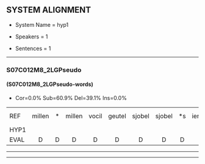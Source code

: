 
## SYSTEM ALIGNMENT

- System Name = hyp1

- Speakers = 1

- Sentences = 1

---

### S07C012M8_2LGPseudo

#### (S07C012M8_2LGPseudo-words)

- Cor=0.0%	Sub=60.9%	Del=39.1%	Ins=0.0%

|  |  |  |  |  |  |  |  |  |  |  |  |  |  |  |  |  |  |  |  |  |  |  |  |  |  |  |  |  |  |  |  |  |  |  |  |  |  |  |  |  |  |  |  |  |  |  |  |  |  |  |  |  |  |  |  |  |  |  |  |  |  |  |  |  |  |  |  |  |  |
|:--- |:---:|:---:|:---:|:---:|:---:|:---:|:---:|:---:|:---:|:---:|:---:|:---:|:---:|:---:|:---:|:---:|:---:|:---:|:---:|:---:|:---:|:---:|:---:|:---:|:---:|:---:|:---:|:---:|:---:|:---:|:---:|:---:|:---:|:---:|:---:|:---:|:---:|:---:|:---:|:---:|:---:|:---:|:---:|:---:|:---:|:---:|:---:|:---:|:---:|:---:|:---:|:---:|:---:|:---:|:---:|:---:|:---:|:---:|:---:|:---:|:---:|:---:|:---:|:---:|:---:|:---:|:---:|:---:|:---:|
| REF | millen | * | millen | vocil | geutel | sjobel | sjobel | *s | ierpieuw | *s | walaan*(walen) | erke | haweel*(houweel) | saarweng | * | *s | *(gefietst) | eemde | eemde | *s | bepoud | orstalk | *s | veten*(vetten) | gefouw | *s | vurpaand | nizung | * | * | fiewon | kneurem | kneurem | vawaai | * | * | strellen | *s | *(stellen) | *s | zwieten | *s | foetbans | oonste | muider*(meubel) | grijnken | * | * | *s | schielstaug | *s | prilsood*(prijs) | vloender | milste | veurder*(vuurbal) | kloeien*(koeien) | ulen | *s | orponk | * | schodig | ijpo*(open) | menuur*(muren) | spreikje*(speer) | *(spreken) | *s | hiffreeuw*(juffrouwen) | *s | wooien |
| HYP1 |  |  |  |  |  |  |  |  |  |  |  |  |  |  |  |  |  |  |  |  |  |  |  |  |  |  |  | milen | fo | koleto | hodel | kpiel | mal | arke | hou | el | warengefeetst | kende | epoud | stlhte | verand | nieuwsjoen | neran | f | tellen | swyten | voor | d | bans | ons | ge | bal | aa | nee | ah | es | bo | ni | heal | coen | en | orten | gntn | hote | un | sweer | spreken | vrouwen | mooien |
| EVAL | D | D | D | D | D | D | D | D | D | D | D | D | D | D | D | D | D | D | D | D | D | D | D | D | D | D | D | S | S | S | S | S | S | S | S | S | S | S | S | S | S | S | S | S | S | S | S | S | S | S | S | S | S | S | S | S | S | S | S | S | S | S | S | S | S | S | S | S | S |
---

---
